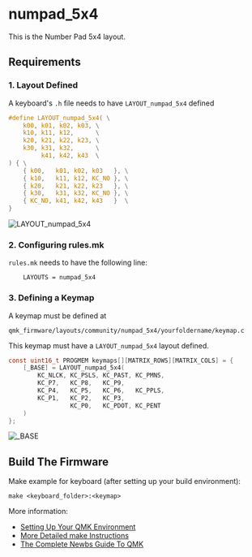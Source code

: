 <!-- 
     Copyright (C) 2020 Sendy YK <mr@sendyyk.com>.

     This program is free software: you can redistribute it and/or modify
     it under the terms of the GNU General Public License as published by
     the Free Software Foundation, either version 3 of the License, or
     (at your option) any later version.

     This program is distributed in the hope that it will be useful,
     but WITHOUT ANY WARRANTY; without even the implied warranty of
     MERCHANTABILITY or FITNESS FOR A PARTICULAR PURPOSE. See the
     GNU General Public License for more details.

     You should have received a copy of the GNU General Public License
     along with this program. If not, see <https://www.gnu.org/licenses/>.
-->

# numpad_5x4

This is the Number Pad 5x4 layout. 

## Requirements

### 1. Layout Defined

A keyboard's `.h` file needs to have `LAYOUT_numpad_5x4` defined

```c
#define LAYOUT_numpad_5x4( \
	k00, k01, k02, k03, \
	k10, k11, k12,      \
	k20, k21, k22, k23, \
	k30, k31, k32,      \
	     k41, k42, k43  \
) { \
	{ k00,   k01, k02, k03   }, \
	{ k10,   k11, k12, KC_NO }, \
	{ k20,   k21, k22, k23   }, \
	{ k30,   k31, k32, KC_NO }, \
	{ KC_NO, k41, k42, k43   }  \
}
```

![LAYOUT_numpad_5x4](https://raw.githubusercontent.com/mrsendyyk/files/public/qmk/firmware/layouts/community/numpad_5x4/mrsendyyk/images/layout-numpad-5x4.png)

### 2. Configuring rules.mk

`rules.mk` needs to have the following line:

        LAYOUTS = numpad_5x4

### 3. Defining a Keymap

A keymap must be defined at         

    qmk_firmware/layouts/community/numpad_5x4/yourfoldername/keymap.c

This keymap must have a `LAYOUT_numpad_5x4` layout defined.

```c
const uint16_t PROGMEM keymaps[][MATRIX_ROWS][MATRIX_COLS] = {
    [_BASE] = LAYOUT_numpad_5x4(
        KC_NLCK, KC_PSLS, KC_PAST, KC_PMNS,
        KC_P7,   KC_P8,   KC_P9,
        KC_P4,   KC_P5,   KC_P6,   KC_PPLS,
        KC_P1,   KC_P2,   KC_P3,
                 KC_P0,   KC_PDOT, KC_PENT
    )
};
```

![_BASE](https://raw.githubusercontent.com/mrsendyyk/files/public/qmk/firmware/layouts/community/numpad_5x4/mrsendyyk/images/layout-numpad-5x4-keymap.png)

## Build The Firmware

Make example for keyboard (after setting up your build environment):

    make <keyboard_folder>:<keymap>

More information:
* [Setting Up Your QMK Environment](https://docs.qmk.fm/#/getting_started_build_tools)
* [More Detailed make Instructions](https://docs.qmk.fm/#/getting_started_make_guide)
* [The Complete Newbs Guide To QMK](https://docs.qmk.fm/#/newbs)
